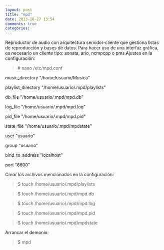```yaml
---
layout: post
title: "mpd"
date: 2013-10-27 13:54
comments: true
categories: 
---
```

Reproductor de audio con arquitectura servidor-cliente que gestiona listas de reproducción y bases de datos. Para hacer uso de una interfaz gráfica, es necesario un cliente tipo: sonata, ario, ncmpcpp o pms.Ajustes en la configuración: 

>\# nano /etc/mpd.conf 

music_directory	"/home/usuario/Musica" 

playlist_directory "/home/usuario/.mpd/playlists" 

db_file	"/home/usuario/.mpd/mpd.db" 

log_file "/home/usuario/.mpd/mpd.log" 

pid_file "/home/usuario/.mpd/mpd.pid" 

state_file "/home/usuario/.mpd/mpdstate" 

user "usuario" 

group "usuario" 

bind_to_address "localhost" 

port "6600" 

Crear los archivos mencionados en la configuración: 

>$ touch /home/usuario/.mpd/playlists 

>$ touch /home/usuario/.mpd/mpd.db 

>$ touch /home/usuario/.mpd/mpd.log 

>$ touch /home/usuario/.mpd/mpd.pid 

>$ touch /home/usuario/.mpd/mpdstate 

Arrancar el demonio: 

>$ mpd 

